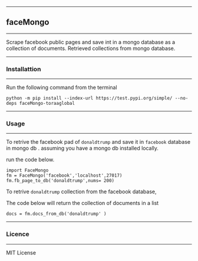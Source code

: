 ***
## faceMongo
***
Scrape facebook public pages and save int in a mongo database as a collection of documents.
Retrieved collections from mongo database.

***
### Installattion 
***
Run the following command from the terminal

```
python -m pip install --index-url https://test.pypi.org/simple/ --no-deps faceMongo-toraaglobal
```
***
### Usage
***

To retrive  the facebook pad of `donaldtrump` and save it in `facebook` database in mongo db .
assuming you have a mongo db installed locally.

run the code below.

```
import FaceMongo
fm = FaceMongo('facebook','localhost',27017)
fm.fb_page_to_db('donaldtrump',nums= 200)

```

To retrive `donaldtrump` collection from the facebook database,

The code below will return the collection of documents in a list

```
docs = fm.docs_from_db('donaldtrump' )

```
***
### Licence
***
MIT License

